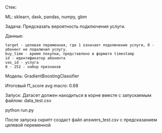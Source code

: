 Стек:

ML: sklearn, dask, pandas, numpy, gbm

Задача: Предсказать вероятность подключения услуги.

Данные:

    target - целевая переменная, где 1 означает подключение услуги, 0 - абонент не подключил услугу.
    buy_time - время покупки, представлено в формате timestamp
    id - идентификатор абонента
    vas_id - услуга
    0 - 252 - набор признаков

Модель: GradientBoostingClassifier

Итоговый f1_score avg macro: 0.68

Запуск:
Датасет должен находиться в корне вместе с запускаемым файлом: data_test.csv

python run.py

После запуска скрипт создаст файл answers_test.csv с предсказанием целевой переменной


